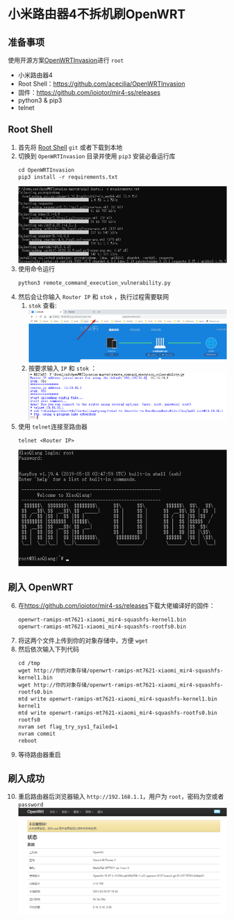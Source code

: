 # 小米路由器4不拆机刷OpenWRT

## 准备事项

使用开源方案[OpenWRTInvasion](https://github.com/acecilia/OpenWRTInvasion)进行 `root`
- 小米路由器4
- Root Shell：<https://github.com/acecilia/OpenWRTInvasion>
- 固件：<https://github.com/ioiotor/mir4-ss/releases>
- python3 & pip3
- telnet

## Root Shell

1. 首先将 [Root Shell](https://github.com/acecilia/OpenWRTInvasion) `git` 或者下载到本地
2. 切换到 `OpenWRTInvasion` 目录并使用 `pip3` 安装必备运行库
    ```
    cd OpenWRTInvasion
    pip3 install -r requirements.txt
    ```
    ![pip3安装必备运行库](../images/20210226-1.png)
3. 使用命令运行
    ```
    python3 remote_command_execution_vulnerability.py
    ```
4. 然后会让你输入 `Router IP` 和 `stok` ，执行过程需要联网  
    1. `stok` 查看:
        ![stok](../images/20210226-2.png)
    2. 按要求输入 `IP` 和 `stok` ：
        ![remote_command_execution_vulnerability.py](../images/20210226-3.png)
5. 使用 `telnet`连接至路由器
    ```
    telnet <Router IP>
    ```
    ![telnet](../images/20210226-4.png)

## 刷入 OpenWRT

6. 在<https://github.com/ioiotor/mir4-ss/releases>下载大佬编译好的固件：
    ```
    openwrt-ramips-mt7621-xiaomi_mir4-squashfs-kernel1.bin
    openwrt-ramips-mt7621-xiaomi_mir4-squashfs-rootfs0.bin
    ```
7. 将这两个文件上传到你的对象存储中，方便 `wget`
8. 然后依次输入下列代码
    ```
    cd /tmp
    wget http://你的对象存储/openwrt-ramips-mt7621-xiaomi_mir4-squashfs-kernel1.bin
    wget http://你的对象存储/openwrt-ramips-mt7621-xiaomi_mir4-squashfs-rootfs0.bin
    mtd write openwrt-ramips-mt7621-xiaomi_mir4-squashfs-kernel1.bin kernel1
    mtd write openwrt-ramips-mt7621-xiaomi_mir4-squashfs-rootfs0.bin rootfs0
    nvram set flag_try_sys1_failed=1
    nvram commit
    reboot
    ```
9. 等待路由器重启

## 刷入成功

10. 重启路由器后浏览器输入 `http://192.168.1.1`，用户为 `root`，密码为空或者 `password`  
    ![刷入成功](../images/20210226-5.png)